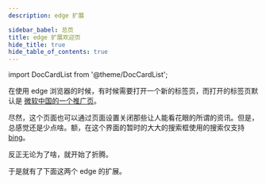 ```yaml
---
description: edge 扩展

sidebar_babel: 总页
title: edge 扩展欢迎页
hide_title: true
hide_table_of_contents: true
---
```


import DocCardList from '@theme/DocCardList';

在使用 edge 浏览器的时候，有时候需要打开一个新的标签页，而打开的标签页默认是 [微软中国的一个推广页](https://ntp.msn.cn/edge/ntp?locale=zh-Hans-CN&title=%E6%96%B0%E5%BB%BA%E6%A0%87%E7%AD%BE%E9%A1%B5&dsp=1&sp=%E5%BF%85%E5%BA%94&feed_dis=on&en_widget_reg=true&PC=CNNDDB')。

尽然，这个页面也可以通过页面设置关闭那些让人能看花眼的所谓的资讯。但是，总感觉还是少点啥。额，在这个界面的暂时的大大的搜索框使用的搜索仅支持 [bing](https://cn.bing.com/search?q=bing)。

反正无论为了啥，就开始了折腾。

于是就有了下面这两个 edge 的扩展。

<DocCardList />
